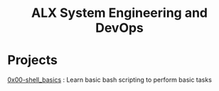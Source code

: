 <h1 align="center">
	ALX System Engineering and DevOps
</h1>

# Projects

[0x00-shell_basics](./0x00-shell_basics) : Learn basic bash scripting to perform basic tasks
